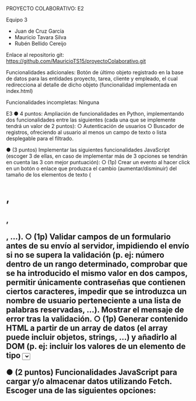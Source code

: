 PROYECTO COLABORATIVO: E2

Equipo 3
- Juan de Cruz García
- Mauricio Tavara Silva
- Rubén Bellido Cereijo

Enlace al repositorio git:
https://github.com/MauricioTS15/proyectoColaborativo.git

Funcionalidades adicionales:
Botón de último objeto registrado en la base de datos para las entidades proyecto, tarea, cliente y empleado, el cual redirecciona al detalle de dicho objeto (funcionalidad implementada en index.html)

Funcionalidades incompletas:
Ninguna

E3
● 4 puntos: Ampliación de funcionalidades en Python, implementando dos
funcionalidades entre las siguientes (cada una que se implemente tendrá un valor de
2 puntos):
○ Autenticación de usuarios
○ Buscador de registros, ofreciendo al usuario al menos un campo de texto o
lista desplegable para el filtrado.

● (3 puntos) Implementar las siguientes funcionalidades JavaScript (escoger 3 de
ellas, en caso de implementar más de 3 opciones se tendrán en cuenta las 3 con
mejor puntuación):
○ (1p) Crear un evento al hacer click en un botón o enlace que produzca el
cambio (aumentar/disminuir) del tamaño de los elementos de texto (<h1>,
<h2>, <p>, ...).
○ (1p) Validar campos de un formulario antes de su envío al servidor,
impidiendo el envío si no se supera la validación (p. ej: número dentro de un
rango determinado, comprobar que se ha introducido el mismo valor en dos
campos, permitir únicamente contraseñas que contienen ciertos caracteres,
impedir que se introduzca un nombre de usuario perteneciente a una lista de
palabras reservadas, ...). Mostrar el mensaje de error tras la validación.
○ (1p) Generar contenido HTML a partir de un array de datos (el array puede
incluir objetos, strings, ...) y añadirlo al DOM (p. ej: incluir los valores de un
elemento de tipo <select>, crear un menú generando cada elemento a partir
de los valores de un array, ...).
○ (1p) Capturar un evento en el DOM y producir un cambio en el
estilo/contenido de la página (p. ej: mostrar/ocultar un bloque al hacer click
en “expandir información”, mostrar una alerta si el usuario realiza una acción
determinada,...)


● (2 puntos) Funcionalidades JavaScript para cargar y/o almacenar datos utilizando
Fetch. Escoger una de las siguientes opciones:

